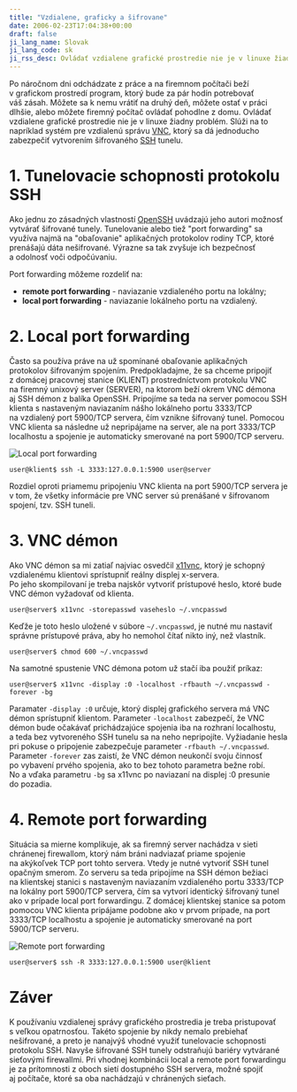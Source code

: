 ```yaml
---
title: "Vzdialene, graficky a šifrovane"
date: 2006-02-23T17:04:38+00:00
draft: false
ji_lang_name: Slovak
ji_lang_code: sk
ji_rss_desc: Ovládať vzdialene grafické prostredie nie je v linuxe žiadny problém.
---
```


Po náročnom dni odchádzate z práce a na firemnom počítači beží v grafickom prostredí program, ktorý bude za pár hodín potrebovať váš zásah. 
Môžete sa k nemu vrátiť na druhý deň, môžete ostať v práci dlhšie, alebo môžete firemný počítač ovládať pohodlne z domu. 
Ovládať vzdialene grafické prostredie nie je v linuxe žiadny problém. 
Slúži na to napríklad systém pre vzdialenú správu [VNC][1], ktorý sa dá jednoducho zabezpečiť vytvorením šifrovaného [SSH][2] tunelu.

# 1. Tunelovacie schopnosti protokolu SSH

Ako jednu zo zásadných vlastností [OpenSSH][3] uvádzajú jeho autori možnosť vytvárať šifrované tunely. 
Tunelovanie alebo tiež "port forwarding" sa využíva najmä na "obaľovanie" aplikačných protokolov rodiny TCP, ktoré prenášajú dáta nešifrované. 
Výrazne sa tak zvyšuje ich bezpečnosť a odolnosť voči odpočúvaniu.

Port forwarding môžeme rozdeliť na:

- **remote port forwarding** - naviazanie vzdialeného portu na lokálny;
- **local port forwarding** - naviazanie lokálneho portu na vzdialený.

# 2. Local port forwarding

Často sa používa práve na už spomínané obaľovanie aplikačných protokolov šifrovaným spojením. 
Predpokladajme, že sa chceme pripojiť z domácej pracovnej stanice (KLIENT) prostredníctvom protokolu VNC na firemný unixový server (SERVER), na ktorom beží okrem VNC démona aj SSH démon z balíka OpenSSH. 
Pripojíme sa teda na server pomocou SSH klienta s nastaveným naviazaním nášho lokálneho portu 3333/TCP na vzdialený port 5900/TCP servera, čím vznikne šifrovaný tunel. 
Pomocou VNC klienta sa následne už nepripájame na server, ale na port 3333/TCP localhostu a spojenie je automaticky smerované na port 5900/TCP serveru.

![Local port forwarding](vnc.gif)

```
user@klient$ ssh -L 3333:127.0.0.1:5900 user@server
```

Rozdiel oproti priamemu pripojeniu VNC klienta na port 5900/TCP servera je v tom, že všetky informácie pre VNC server sú prenášané v šifrovanom spojení, tzv. SSH tuneli.

# 3. VNC démon

Ako VNC démon sa mi zatiaľ najviac osvedčil [x11vnc][4], ktorý je schopný vzdialenému klientovi sprístupniť reálny displej x-servera. 
Po jeho skompilovaní je treba najskôr vytvoriť prístupové heslo, ktoré bude VNC démon vyžadovať od klienta.

```
user@server$ x11vnc -storepasswd vaseheslo ~/.vncpasswd
```

Keďže je toto heslo uložené v súbore `~/.vncpasswd`, je nutné mu nastaviť správne prístupové práva, aby ho nemohol čítať nikto iný, než vlastník.

```
user@server$ chmod 600 ~/.vncpasswd
```

Na samotné spustenie VNC démona potom už stačí iba použiť príkaz:

```
user@server$ x11vnc -display :0 -localhost -rfbauth ~/.vncpasswd -forever -bg
```

Paramater `-display :0` určuje, ktorý displej grafického servera má VNC démon sprístupniť klientom. 
Parameter `-localhost` zabezpečí, že VNC démon bude očakávať prichádzajúce spojenia iba na rozhraní localhostu, a teda bez vytvoreného SSH tunelu sa na neho nepripojíte. 
Vyžiadanie hesla pri pokuse o pripojenie zabezpečuje parameter `-rfbauth ~/.vncpasswd`. 
Parameter `-forever` zas zaistí, že VNC démon neukončí svoju činnosť po vybavení prvého spojenia, ako to bez tohoto parametra bežne robí. 
No a vďaka parametru `-bg` sa x11vnc po naviazaní na displej :0 presunie do pozadia.

# 4. Remote port forwarding

Situácia sa mierne komplikuje, ak sa firemný server nachádza v sieti chránenej firewallom, ktorý nám bráni nadviazať priame spojenie na akýkoľvek TCP port tohto servera. 
Vtedy je nutné vytvoriť SSH tunel opačným smerom. 
Zo serveru sa teda pripojíme na SSH démon bežiaci na klientskej stanici s nastaveným naviazaním vzdialeného portu 3333/TCP na lokálny port 5900/TCP servera, čím sa vytvorí identický šifrovaný tunel ako v prípade local port forwardingu. 
Z domácej klientskej stanice sa potom pomocou VNC klienta pripájame podobne ako v prvom prípade, na port 3333/TCP localhostu a spojenie je automaticky smerované na port 5900/TCP serveru.

![Remote port forwarding](vnc2.gif)

```
user@server$ ssh -R 3333:127.0.0.1:5900 user@klient
```

# Záver

K používaniu vzdialenej správy grafického prostredia je treba pristupovať s veľkou opatrnosťou. 
Takéto spojenie by nikdy nemalo prebiehať nešifrované, a preto je nanajvýš vhodné využiť tunelovacie schopnosti protokolu SSH. 
Navyše šifrované SSH tunely odstraňujú bariéry vytvárané sieťovými firewallmi. 
Pri vhodnej kombinácii local a remote port forwardingu je za prítomnosti z oboch sietí dostupného SSH servera, možné spojiť aj počítače, ktoré sa oba nachádzajú v chránených sieťach.

[1]: https://en.wikipedia.org/wiki/VNC
[2]: https://en.wikipedia.org/wiki/SSH
[3]: https://www.openssh.com/
[4]: http://www.karlrunge.com/x11vnc/